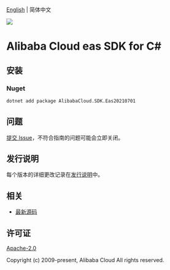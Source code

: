 [English](README.md) | 简体中文

![](https://aliyunsdk-pages.alicdn.com/icons/AlibabaCloud.svg)

# Alibaba Cloud eas SDK for C#

## 安装

### Nuget

```bash
dotnet add package AlibabaCloud.SDK.Eas20210701
```

## 问题

[提交 Issue](https://github.com/aliyun/alibabacloud-csharp-sdk/issues/new)，不符合指南的问题可能会立即关闭。

## 发行说明

每个版本的详细更改记录在[发行说明](./ChangeLog.md)中。

## 相关

* [最新源码](https://github.com/aliyun/alibabacloud-csharp-sdk/)

## 许可证

[Apache-2.0](http://www.apache.org/licenses/LICENSE-2.0)

Copyright (c) 2009-present, Alibaba Cloud All rights reserved.
